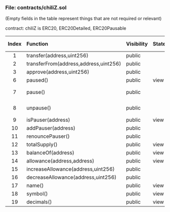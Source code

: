 ### File: contracts/chiliZ.sol


(Empty fields in the table represent things that are not required or relevant)

contract: chiliZ is ERC20, ERC20Detailed, ERC20Pausable

| Index | Function | Visibility | StateMutability | Permission Check | IsUserInterface | Unit Test | Notes |
| :--: | :---- | :---- | :------ | :------ | :------ | :------ | :-- |
|1|transfer(address,uint256)|public||| Yes | <font color="green">Passed</font> | whenNotPaused |
|2|transferFrom(address,address,uint256)|public||| Yes | <font color="green">Passed</font> | whenNotPaused |
|3|approve(address,uint256)|public||| Yes | <font color="green">Passed</font> | whenNotPaused |
|6|paused()|public|view|| | <font color="green">Passed</font> | |
|7|pause()|public||| | <font color="green">Passed</font> | onlyPauser、whenNotPaused |
|8|unpause()|public||| | <font color="green">Passed</font> | onlyPauser、whenNotPaused |
|9|isPauser(address)|public|view|| | <font color="green">Passed</font> | |
|10|addPauser(address)|public||| | <font color="green">Passed</font> | onlyPauser |
|11|renouncePauser()|public||| | <font color="green">Passed</font> | onlyPauser |
|12|totalSupply()|public|view|| | <font color="green">Passed</font> | |
|13|balanceOf(address)|public|view|| | <font color="green">Passed</font> | |
|14|allowance(address,address)|public|view|| | <font color="green">Passed</font> | |
|15|increaseAllowance(address,uint256)|public||| Yes | <font color="green">Passed</font> | whenNotPaused |
|16|decreaseAllowance(address,uint256)|public||| Yes | <font color="green">Passed</font> | whenNotPaused |
|17|name()|public|view|| | <font color="green">Passed</font> | |
|18|symbol()|public|view|| | <font color="green">Passed</font> | |
|19|decimals()|public|view|| | <font color="green">Passed</font> | |



